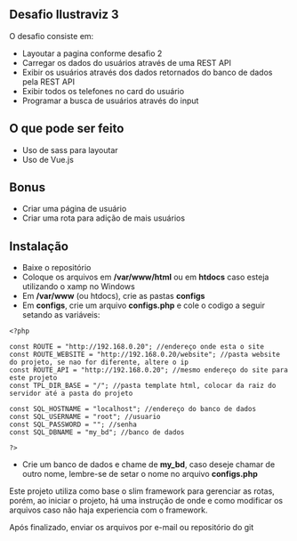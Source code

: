## Desafio Ilustraviz 3

O desafio consiste em:
- Layoutar a pagina conforme desafio 2
- Carregar os dados do usuários através de uma REST API
- Exibir os usuários através dos dados retornados do banco de dados pela REST API
- Exibir todos os telefones no card do usuário
- Programar a busca de usuários através do input

## O que pode ser feito

- Uso de sass para layoutar
- Uso de Vue.js

## Bonus

- Criar uma página de usuário
- Criar uma rota para adição de mais usuários

## Instalação

- Baixe o repositório
- Coloque os arquivos em **/var/www/html** ou em **htdocs** caso esteja utilizando o xamp no Windows
- Em **/var/www** (ou htdocs), crie as pastas **configs**
- Em **configs**, crie um arquivo **configs.php** e cole o codigo a seguir setando as variáveis:

```
<?php

const ROUTE = "http://192.168.0.20"; //endereço onde esta o site
const ROUTE_WEBSITE = "http://192.168.0.20/website"; //pasta website do projeto, se nao for diferente, altere o ip
const ROUTE_API = "http://192.168.0.20"; //mesmo endereço do site para este projeto
const TPL_DIR_BASE = "/"; //pasta template html, colocar da raiz do servidor até a pasta do projeto

const SQL_HOSTNAME = "localhost"; //endereço do banco de dados
const SQL_USERNAME = "root"; //usuario
const SQL_PASSWORD = ""; //senha
const SQL_DBNAME = "my_bd"; //banco de dados

?>
```

- Crie um banco de dados e chame de **my_bd**, caso deseje chamar de outro nome, lembre-se de setar o nome no arquivo **configs.php**



Este projeto utiliza como base o slim framework para gerenciar as rotas, porém, ao iniciar o projeto, há uma instrução de onde e como modificar os arquivos caso não haja experiencia com o framework.

Após finalizado, enviar os arquivos por e-mail ou repositório do git